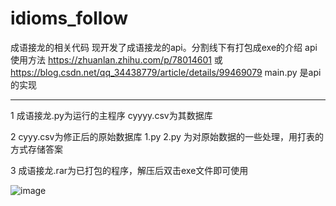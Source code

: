 # idioms_follow
成语接龙的相关代码
现开发了成语接龙的api。分割线下有打包成exe的介绍
api使用方法 https://zhuanlan.zhihu.com/p/78014601 或 https://blog.csdn.net/qq_34438779/article/details/99469079
main.py 是api的实现
****
1 成语接龙.py为运行的主程序
  cyyyy.csv为其数据库
  
2 cyyy.csv为修正后的原始数据库
  1.py 2.py 为对原始数据的一些处理，用打表的方式存储答案
  
3 成语接龙.rar为已打包的程序，解压后双击exe文件即可使用


![image](https://img-blog.csdnimg.cn/20190816092333907.png?x-oss-process=image/watermark,type_ZmFuZ3poZW5naGVpdGk,shadow_10,text_aHR0cHM6Ly9ibG9nLmNzZG4ubmV0L3FxXzM0NDM4Nzc5,size_16,color_FFFFFF,t_70)
